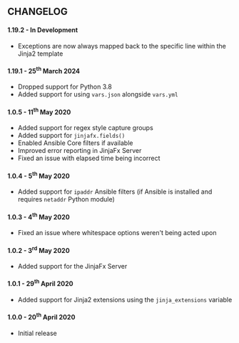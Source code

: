 ## CHANGELOG

#### 1.19.2 - In Development
- Exceptions are now always mapped back to the specific line within the Jinja2 template

#### 1.19.1 - 25<sup>th</sup> March 2024
- Dropped support for Python 3.8
- Added support for using `vars.json` alongside `vars.yml`



#### 1.0.5 - 11<sup>th</sup> May 2020
- Added support for regex style capture groups
- Added support for `jinjafx.fields()`
- Enabled Ansible Core filters if available
- Improved error reporting in JinjaFx Server
- Fixed an issue with elapsed time being incorrect

#### 1.0.4 - 5<sup>th</sup> May 2020
- Added support for `ipaddr` Ansible filters (if Ansible is installed and requires `netaddr` Python module)

#### 1.0.3 - 4<sup>th</sup> May 2020
- Fixed an issue where whitespace options weren't being acted upon

#### 1.0.2 - 3<sup>rd</sup> May 2020
- Added support for the JinjaFx Server

#### 1.0.1 - 29<sup>th</sup> April 2020
- Added support for Jinja2 extensions using the `jinja_extensions` variable

#### 1.0.0 - 20<sup>th</sup> April 2020
- Initial release
